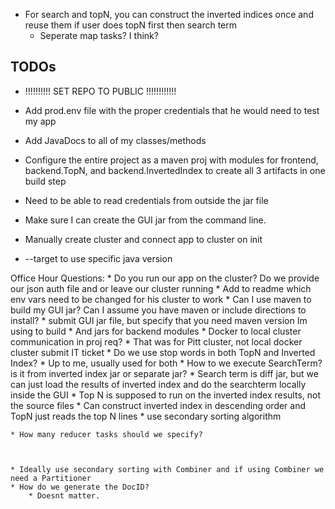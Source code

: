 * For search and topN, you can construct the inverted indices once and reuse them if user does topN first then search term
    * Seperate map tasks? I think?
    
## TODOs
*   !!!!!!!!!! SET REPO TO PUBLIC !!!!!!!!!!!!
* Add prod.env file with the proper credentials that he would need to test my app
* Add JavaDocs to all of my classes/methods
* Configure the entire project as a maven proj with modules for frontend, backend.TopN, and backend.InvertedIndex to
    create all 3 artifacts in one build step
* Need to be able to read credentials from outside the jar file
    

* Make sure I can create the GUI jar from the command line.     
* Manually create cluster and connect app to cluster on init
* --target to use specific java version

    
Office Hour Questions:
    * Do you run our app on the cluster? Do we provide our json auth file and or leave our cluster running
        * Add to readme which env vars need to be changed for his cluster to work
    * Can I use maven to build my GUI jar? Can I assume you have maven or include directions to install?
        * submit GUI jar file, but specify that you need maven version Im using to build
        * And jars for backend modules
    * Docker to local cluster communication in proj req?
        * That was for Pitt cluster, not local docker cluster submit IT ticket
    * Do we use stop words in both TopN and Inverted Index?
        * Up to me, usually used for both
    * How to we execute SearchTerm? is it from inverted index jar or separate jar?
        * Search term is diff jar, but we can just load the results of inverted index and do the searchterm locally inside
            the GUI
    * Top N is supposed to run on the inverted index results, not the source files
        * Can construct inverted index in descending order and TopN just reads the top N lines
        * use secondary sorting algorithm

    * How many reducer tasks should we specify?



    * Ideally use secondary sorting with Combiner and if using Combiner we need a Partitioner
    * How do we generate the DocID?
        * Doesnt matter. 
